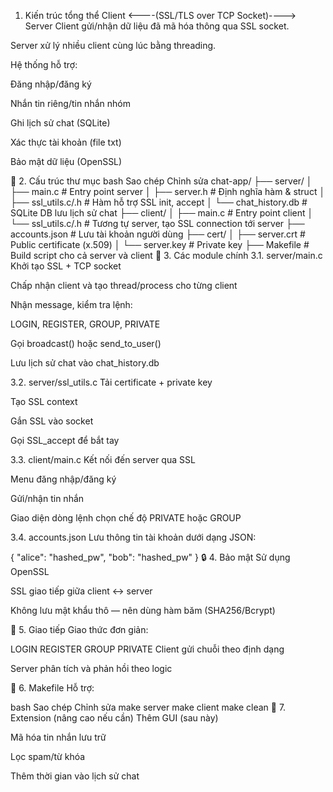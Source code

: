 1. Kiến trúc tổng thể
Client <----(SSL/TLS over TCP Socket)----> Server
Client gửi/nhận dữ liệu đã mã hóa thông qua SSL socket.

Server xử lý nhiều client cùng lúc bằng threading.

Hệ thống hỗ trợ:

Đăng nhập/đăng ký

Nhắn tin riêng/tin nhắn nhóm

Ghi lịch sử chat (SQLite)

Xác thực tài khoản (file txt)

Bảo mật dữ liệu (OpenSSL)

📂 2. Cấu trúc thư mục
bash
Sao chép
Chỉnh sửa
chat-app/
├── server/
│   ├── main.c             # Entry point server
│   ├── server.h           # Định nghĩa hàm & struct
│   ├── ssl_utils.c/.h     # Hàm hỗ trợ SSL init, accept
│   └── chat_history.db    # SQLite DB lưu lịch sử chat
├── client/
│   ├── main.c             # Entry point client
│   └── ssl_utils.c/.h     # Tương tự server, tạo SSL connection tới server
├── accounts.json          # Lưu tài khoản người dùng
├── cert/
│   ├── server.crt         # Public certificate (x.509)
│   └── server.key         # Private key
├── Makefile               # Build script cho cả server và client
🧠 3. Các module chính
3.1. server/main.c
Khởi tạo SSL + TCP socket

Chấp nhận client và tạo thread/process cho từng client

Nhận message, kiểm tra lệnh:

LOGIN, REGISTER, GROUP, PRIVATE

Gọi broadcast() hoặc send_to_user()

Lưu lịch sử chat vào chat_history.db

3.2. server/ssl_utils.c
Tải certificate + private key

Tạo SSL context

Gắn SSL vào socket

Gọi SSL_accept để bắt tay

3.3. client/main.c
Kết nối đến server qua SSL

Menu đăng nhập/đăng ký

Gửi/nhận tin nhắn

Giao diện dòng lệnh chọn chế độ PRIVATE hoặc GROUP

3.4. accounts.json
Lưu thông tin tài khoản dưới dạng JSON:

{
  "alice": "hashed_pw",
  "bob": "hashed_pw"
}
🔒 4. Bảo mật
Sử dụng OpenSSL

SSL giao tiếp giữa client ↔ server

Không lưu mật khẩu thô — nên dùng hàm băm (SHA256/Bcrypt)

💬 5. Giao tiếp
Giao thức đơn giản:

LOGIN <username> <password>
REGISTER <username> <password>
GROUP <message>
PRIVATE <username> <message>
Client gửi chuỗi theo định dạng

Server phân tích và phản hồi theo logic

🧪 6. Makefile
Hỗ trợ:

bash
Sao chép
Chỉnh sửa
make server
make client
make clean
🧩 7. Extension (nâng cao nếu cần)
Thêm GUI (sau này)

Mã hóa tin nhắn lưu trữ

Lọc spam/từ khóa

Thêm thời gian vào lịch sử chat